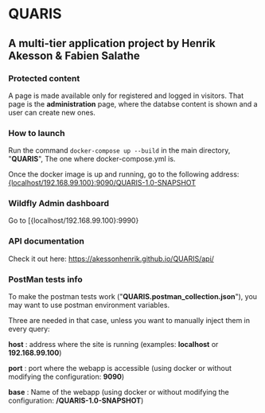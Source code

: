 # QUARIS

## A multi-tier application project by Henrik Akesson & Fabien Salathe

### Protected content
A page is made available only for registered and logged in visitors. That page is the **administration** page, where the databse content is shown and a user can create new ones.

### How to launch
Run the command `docker-compose up --build` in the main directory, "**QUARIS**", The one where docker-compose.yml is.

Once the docker image is up and running, go to the following address: [{localhost/192.168.99.100}:9090/QUARIS-1.0-SNAPSHOT](localhost:8080/QUARIS-1.0-SNAPSHOT)

### Wildfly Admin dashboard
Go to [{localhost/192.168.99.100}:9990}



### API documentation
Check it out here: https://akessonhenrik.github.io/QUARIS/api/

### PostMan tests info
To make the postman tests work ("**QUARIS.postman_collection.json**"), you may want to use postman environment variables.

Three are needed in that case, unless you want to manually inject them in every query:

**host** : address where the site is running (examples: **localhost** or **192.168.99.100**)

**port** : port where the webapp is accessible (using docker or without modifying the configuration: **9090**)

**base** : Name of the webapp (using docker or without modifying the configuration: **/QUARIS-1.0-SNAPSHOT**)
